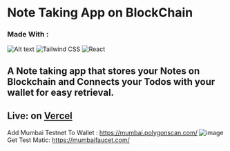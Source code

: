 # Note Taking App on BlockChain
### Made With :
![Alt text](https://images.hive.blog/DQmRto7V6jgb3QoaxjN8rDCgmN4RAcyTwXJ3NTGJKw37qdG/what-is-polygone-matic-logo.png)
![Tailwind CSS](https://static-00.iconduck.com/assets.00/tailwind-css-icon-512x64-vzqzx6f0.png) ![React](https://logos-download.com/wp-content/uploads/2016/09/React_logo_wordmark.png)

A Note taking app that stores your Notes on Blockchain and Connects your Todos with your wallet for easy retrieval.
---
Live: on [Vercel](https://todo-blockchain-3v1x-git-master-zackozack0.vercel.app/)
---
Add Mumbai Testnet To Wallet : https://mumbai.polygonscan.com/
![image](https://github.com/zaCKoZAck0/TodoBlockchain/assets/69889382/75b93588-c18a-429a-a458-250a6564b1bd)
Get Test Matic: https://mumbaifaucet.com/
